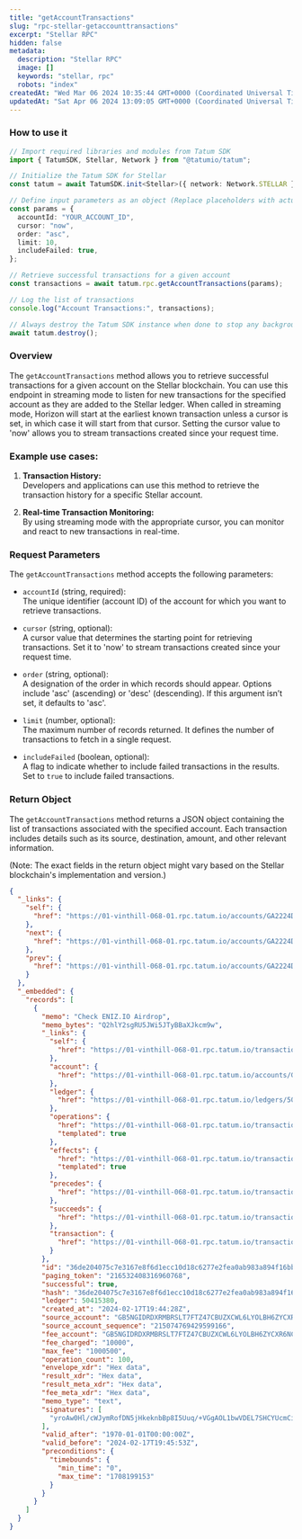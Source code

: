```yaml
---
title: "getAccountTransactions"
slug: "rpc-stellar-getaccounttransactions"
excerpt: "Stellar RPC"
hidden: false
metadata: 
  description: "Stellar RPC"
  image: []
  keywords: "stellar, rpc"
  robots: "index"
createdAt: "Wed Mar 06 2024 10:35:44 GMT+0000 (Coordinated Universal Time)"
updatedAt: "Sat Apr 06 2024 13:09:05 GMT+0000 (Coordinated Universal Time)"
---
```




### How to use it

```typescript
// Import required libraries and modules from Tatum SDK
import { TatumSDK, Stellar, Network } from "@tatumio/tatum";

// Initialize the Tatum SDK for Stellar
const tatum = await TatumSDK.init<Stellar>({ network: Network.STELLAR });

// Define input parameters as an object (Replace placeholders with actual values and remove redundant)
const params = {
  accountId: "YOUR_ACCOUNT_ID",
  cursor: "now",
  order: "asc",
  limit: 10,
  includeFailed: true,
};

// Retrieve successful transactions for a given account
const transactions = await tatum.rpc.getAccountTransactions(params);

// Log the list of transactions
console.log("Account Transactions:", transactions);

// Always destroy the Tatum SDK instance when done to stop any background processes
await tatum.destroy();
```

### Overview

The `getAccountTransactions` method allows you to retrieve successful transactions for a given account on the Stellar blockchain. You can use this endpoint in streaming mode to listen for new transactions for the specified account as they are added to the Stellar ledger. When called in streaming mode, Horizon will start at the earliest known transaction unless a cursor is set, in which case it will start from that cursor. Setting the cursor value to 'now' allows you to stream transactions created since your request time.

### Example use cases:

1. **Transaction History:**  
   Developers and applications can use this method to retrieve the transaction history for a specific Stellar account.

2. **Real-time Transaction Monitoring:**  
   By using streaming mode with the appropriate cursor, you can monitor and react to new transactions in real-time.

### Request Parameters

The `getAccountTransactions` method accepts the following parameters:

- `accountId` (string, required):  
  The unique identifier (account ID) of the account for which you want to retrieve transactions.

- `cursor` (string, optional):  
  A cursor value that determines the starting point for retrieving transactions. Set it to 'now' to stream transactions created since your request time.

- `order` (string, optional):  
  A designation of the order in which records should appear. Options include 'asc' (ascending) or 'desc' (descending). If this argument isn’t set, it defaults to 'asc'.

- `limit` (number, optional):  
  The maximum number of records returned. It defines the number of transactions to fetch in a single request.

- `includeFailed` (boolean, optional):  
  A flag to indicate whether to include failed transactions in the results. Set to `true` to include failed transactions.

### Return Object

The `getAccountTransactions` method returns a JSON object containing the list of transactions associated with the specified account. Each transaction includes details such as its source, destination, amount, and other relevant information.

(Note: The exact fields in the return object might vary based on the Stellar blockchain's implementation and version.)

```json
{
  "_links": {
    "self": {
      "href": "https://01-vinthill-068-01.rpc.tatum.io/accounts/GA2224DCGO3WHC4EALA2PR2BZEMAYZPBPTHS243ZYYWQMBWRPJSZH5A6/transactions?cursor=&limit=10&order=asc"
    },
    "next": {
      "href": "https://01-vinthill-068-01.rpc.tatum.io/accounts/GA2224DCGO3WHC4EALA2PR2BZEMAYZPBPTHS243ZYYWQMBWRPJSZH5A6/transactions?cursor=216532408316960768&limit=10&order=asc"
    },
    "prev": {
      "href": "https://01-vinthill-068-01.rpc.tatum.io/accounts/GA2224DCGO3WHC4EALA2PR2BZEMAYZPBPTHS243ZYYWQMBWRPJSZH5A6/transactions?cursor=216517620744060928&limit=10&order=desc"
    }
  },
  "_embedded": {
    "records": [
      {
        "memo": "Check ENIZ.IO Airdrop",
        "memo_bytes": "Q2hlY2sgRU5JWi5JTyBBaXJkcm9w",
        "_links": {
          "self": {
            "href": "https://01-vinthill-068-01.rpc.tatum.io/transactions/36de204075c7e3167e8f6d1ecc10d18c6277e2fea0ab983a894f16bb81bd5f16"
          },
          "account": {
            "href": "https://01-vinthill-068-01.rpc.tatum.io/accounts/GB5NGIDRDXRMBRSLT7FTZ47CBUZXCWL6LYOLBH6ZYCXR6NCNJTE2ENIZ"
          },
          "ledger": {
            "href": "https://01-vinthill-068-01.rpc.tatum.io/ledgers/50415380"
          },
          "operations": {
            "href": "https://01-vinthill-068-01.rpc.tatum.io/transactions/36de204075c7e3167e8f6d1ecc10d18c6277e2fea0ab983a894f16bb81bd5f16/operations{?cursor,limit,order}",
            "templated": true
          },
          "effects": {
            "href": "https://01-vinthill-068-01.rpc.tatum.io/transactions/36de204075c7e3167e8f6d1ecc10d18c6277e2fea0ab983a894f16bb81bd5f16/effects{?cursor,limit,order}",
            "templated": true
          },
          "precedes": {
            "href": "https://01-vinthill-068-01.rpc.tatum.io/transactions?order=asc&cursor=216532408316960768"
          },
          "succeeds": {
            "href": "https://01-vinthill-068-01.rpc.tatum.io/transactions?order=desc&cursor=216532408316960768"
          },
          "transaction": {
            "href": "https://01-vinthill-068-01.rpc.tatum.io/transactions/36de204075c7e3167e8f6d1ecc10d18c6277e2fea0ab983a894f16bb81bd5f16"
          }
        },
        "id": "36de204075c7e3167e8f6d1ecc10d18c6277e2fea0ab983a894f16bb81bd5f16",
        "paging_token": "216532408316960768",
        "successful": true,
        "hash": "36de204075c7e3167e8f6d1ecc10d18c6277e2fea0ab983a894f16bb81bd5f16",
        "ledger": 50415380,
        "created_at": "2024-02-17T19:44:28Z",
        "source_account": "GB5NGIDRDXRMBRSLT7FTZ47CBUZXCWL6LYOLBH6ZYCXR6NCNJTE2ENIZ",
        "source_account_sequence": "215074769429599166",
        "fee_account": "GB5NGIDRDXRMBRSLT7FTZ47CBUZXCWL6LYOLBH6ZYCXR6NCNJTE2ENIZ",
        "fee_charged": "10000",
        "max_fee": "1000500",
        "operation_count": 100,
        "envelope_xdr": "Hex data",
        "result_xdr": "Hex data",
        "result_meta_xdr": "Hex data",
        "fee_meta_xdr": "Hex data",
        "memo_type": "text",
        "signatures": [
          "yroAw0Hl/cWJymRofDN5jHkeknbBp8I5Uuq/+VGgAOL1bwVDEL7SHCYUcmCix96mIXUwln4yaeTb1v505AvtBA=="
        ],
        "valid_after": "1970-01-01T00:00:00Z",
        "valid_before": "2024-02-17T19:45:53Z",
        "preconditions": {
          "timebounds": {
            "min_time": "0",
            "max_time": "1708199153"
          }
        }
      }
    ]
  }
}
```
